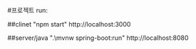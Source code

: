 #프로젝트 run:

##clinet
"npm start"
http://localhost:3000

##server/java
".\mvnw spring-boot:run"
http://localhost:8080
